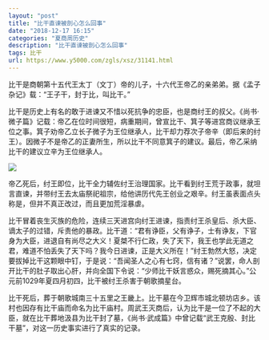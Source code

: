```yaml
---
layout: "post"
title: "比干直谏被剖心怎么回事"
date: "2018-12-17 16:15"
categories: "夏商周历史"
description: "比干直谏被剖心怎么回事"
tags: 比干
url: https://www.y5000.com/zgls/xsz/31141.html
---
```






比干是商朝第十五代王太丁（文丁）帝的儿子，十六代王帝乙的亲弟弟。据《孟子杂记》载：“王子干，封于比，叫比干。”

比干是历史上有名的敢于进谏又不惜以死抗争的忠臣，也是商纣王的叔父。《尚书·微子篇》记载：帝乙在位时间很短，病重期间，曾宣比干、箕子等进宫商议继承王位之事。箕子劝帝乙立长子微子为王位继承人，比干却力荐次子帝辛（即后来的纣王）。因微子不是帝乙的正妻所生，所以比干不同意箕子的建议。最后，帝乙采纳比干的建议立辛为王位继承人。

![](https://img.y5000.com/uploads/allimg/180628/8-1P62Q50GVS.jpg)

帝乙死后，纣王即位，比干全力辅佐纣王治理国家。比干看到纣王荒于政事，就坦言直谏，并带纣王去太庙祭祀祖宗，给他讲历代先王创业之艰辛。纣王虽表面点头称是，但并不真正改过，而且更加荒淫暴虐。

比干冒着丧生灭族的危险，连续三天进宫向纣王进谏，指责纣王杀皇后、杀大臣、谪太子的过错，斥责他的暴政。比干道：“君有诤臣，父有诤子，士有诤友，下官身为大臣，进退自有尚尽之大义！夏桀不行仁政，失了天下，我王也学此无道之君，难道不怕丢失了天下吗？我今日进谏，正是大义所在！”纣王勃然大怒，决定要拔掉比干这颗眼中钉，于是说：“吾闻圣人之心有七窍，信有诸？”说罢，命人剖开比干的肚子取出心肝，并向全国下令说：“少师比干妖言惑众，赐死摘其心。”公元前1029年夏四月初四，比干被纣王杀害于朝歌摘星台。

比干死后，葬于朝歌城南三十五里之王畿上。比干墓在今卫辉市城北顿坊店乡。该村也因存有比干庙而命名为比干庙村。周武王灭商后，认为比干是一位了不起的大臣，就在比干葬地汲县为比干封了墓，《尚书·武成篇》中曾记载“武王克殷、封比干墓”，对这一历史事实进行了真实的记录。

